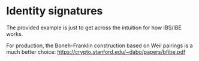 # Identity signatures

The provided example is just to get across the intuition for how IBS/IBE works.

For production, the Boneh-Franklin construction based on Weil pairings is a much better choice: https://crypto.stanford.edu/~dabo/papers/bfibe.pdf

